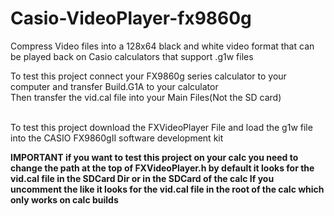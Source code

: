 # Casio-VideoPlayer-fx9860g
Compress Video files into a 128x64 black and white video format that can be played back on Casio calculators that support .g1w files 

To test this project connect your FX9860g series calculator to your computer and transfer Build.G1A to your calculator<br>
Then transfer the vid.cal file into your Main Files(Not the SD card)

<br>To test this project download the FXVideoPlayer File and load the g1w file into the CASIO FX9860gII software development kit

<b>IMPORTANT<b>
if you want to test this project on your calc you need to change the path at the top of FXVideoPlayer.h
by default it looks for the vid.cal file in the SDCard Dir or in the SDCard of the calc
If you uncomment the like it looks for the vid.cal file in the root of the calc which only works on calc builds
